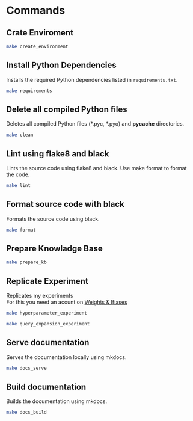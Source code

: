 # Commands

## Crate Enviroment

```sh
make create_environment
```

## Install Python Dependencies

Installs the required Python dependencies listed in `requirements.txt`.

```sh
make requirements
```

## Delete all compiled Python files
Deletes all compiled Python files (*.pyc, *.pyo) and __pycache__ directories.
```sh
make clean
```

## Lint using flake8 and black
Lints the source code using flake8 and black. Use make format to format the code.
```sh
make lint
```

## Format source code with black
Formats the source code using black.
```sh
make format
```

## Prepare Knowladge Base

```sh
make prepare_kb
```

## Replicate Experiment
Replicates my experiments   
For this you need an acount on [Weights & Biases](https://wandb.ai/site/)
```sh
make hyperparameter_experiment
```
```sh
make query_expansion_experiment
```

## Serve documentation
Serves the documentation locally using mkdocs.
```sh
make docs_serve
```

## Build documentation
Builds the documentation using mkdocs.
```sh
make docs_build
```
